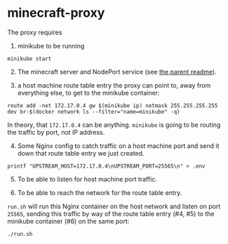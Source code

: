 # minecraft-proxy

The proxy requires 

1. minikube to be running 

```
minikube start 
```

2. The minecraft server and NodePort service (see [the parent readme](../README.md)).

3. a host machine route table entry the proxy can point to, away from everything 
else, to get to the minikube container:

```
route add -net 172.17.0.4 gw $(minikube ip) netmask 255.255.255.255 dev br-$(docker network ls --filter="name=minikube" -q)
```

In theory, that `172.17.0.4` can be anything. `minikube` is going to be routing 
the traffic by port, not IP address.

4. Some Nginx config to catch traffic on a host machine port and send it down 
that route table entry we just created.

```
printf "UPSTREAM_HOST=172.17.0.4\nUPSTREAM_PORT=25565\n" > .env 
```

5. To be able to listen for host machine port traffic.

6. To be able to reach the network for the route table entry.

`run.sh` will run this Nginx container on the host network 
and listen on port `25565`, sending this traffic by way of the route table entry (#4, #5)
to the minikube container (#6) on the same port:

```
./run.sh 
```
